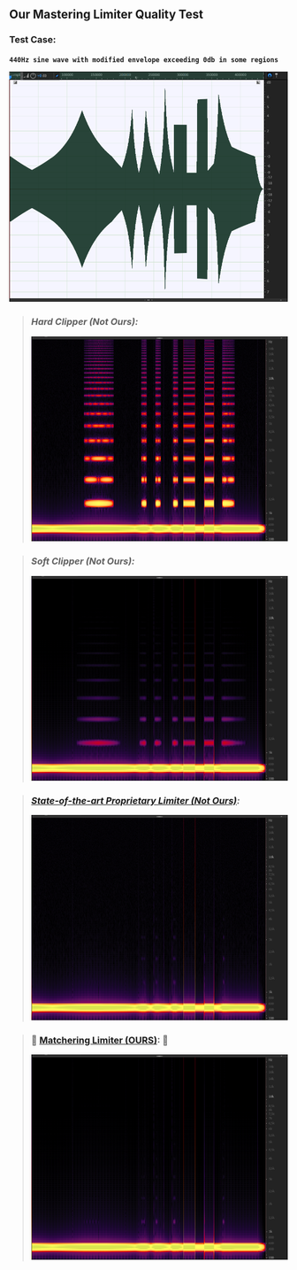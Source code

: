 ## Our Mastering Limiter Quality Test

### Test Case: 
**`440Hz sine wave with modified envelope exceeding 0db in some regions`**

![Wave](images/wave.png)

> ### *Hard Clipper (Not Ours):*
> ![Wave](images/hardclip.png)

> ### *Soft Clipper (Not Ours):*
> ![Wave](images/softclip.png)

> ### *[State-of-the-art Proprietary Limiter (Not Ours)](https://www.voxengo.com/product/elephant/):*
> ![Wave](images/proprietary.png)

> ### 🎉 **[Matchering Limiter (OURS)](https://github.com/sergree/matchering):** 🎉
> ![Wave](images/ours.png)
